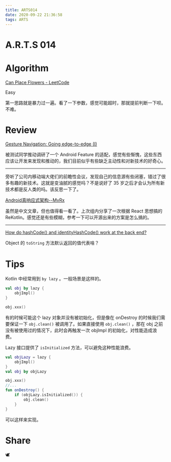 ```yaml
---
title: ARTS014
date: 2020-09-22 21:36:58
tags: ARTS
---
```

# A.R.T.S 014
<!--more-->

# Algorithm

[Can Place Flowers - LeetCode](https://leetcode.com/problems/can-place-flowers/)

Easy

第一思路就是暴力过一遍。看了一下参数，感觉可能超时，那就提前判断一下呗。不难。

# Review

[Gesture Navigation: Going edge-to-edge (I)](https://medium.com/androiddevelopers/gesture-navigation-going-edge-to-edge-812f62e4e83e)

被测试同学推动调研了一个 Android Feature 的适配，感觉有些惭愧，这些东西应该让开发来发现和推动的，我们目前似乎有些缺乏主动性和对新技术的好奇心。

---

旁听了公司内移动端大佬们的前瞻性会议，发现自己的信息源有些闭塞，错过了很多有趣的新技术。这就是变油腻的感觉吗？不是说好了 35 岁之后才会认为所有新技术都是反人类的吗。该反思一下了。

[Android真响应式架构--MvRx](https://www.jianshu.com/p/53240a44ec49)

虽然是中文文章，但也值得看一看了。上次组内分享了一次根据 React 思想搞的 ReKotlin。感觉还是有些模糊，参考一下可以开源出来的方案是怎么搞的。

---

[How do hashCode() and identityHashCode() work at the back end?](https://stackoverflow.com/questions/4930781/how-do-hashcode-and-identityhashcode-work-at-the-back-end)

Object 的 `toString` 方法默认返回的值代表啥？

# Tips

Kotlin 中经常用到 `by lazy` 。一般场景是这样的。

```kotlin
val obj by lazy {
	objImpl()
}

obj.xxx()
```

有的时候可能这个 lazy 对象并没有被初始化，但是像在 onDestroy 的时候我们需要保证一下 `obj.clean()` 被调用了。如果直接使用 `obj.clean()` ，那在 obj 之前没有被使用过的情况下，此时会再触发一次 objImpl 的初始化，对性能造成浪费。

Lazy 接口提供了 `isInitialized` 方法，可以避免这种性能浪费。

```kotlin
val objLazy = lazy {
	objImpl()
}
val obj by objLazy

obj.xxx()
//...
fun onDestroy() {
	if (objLazy.isInitialized()) {
		obj.clean()
	}
}
```

可以这样来实现。

# Share

🕊️
